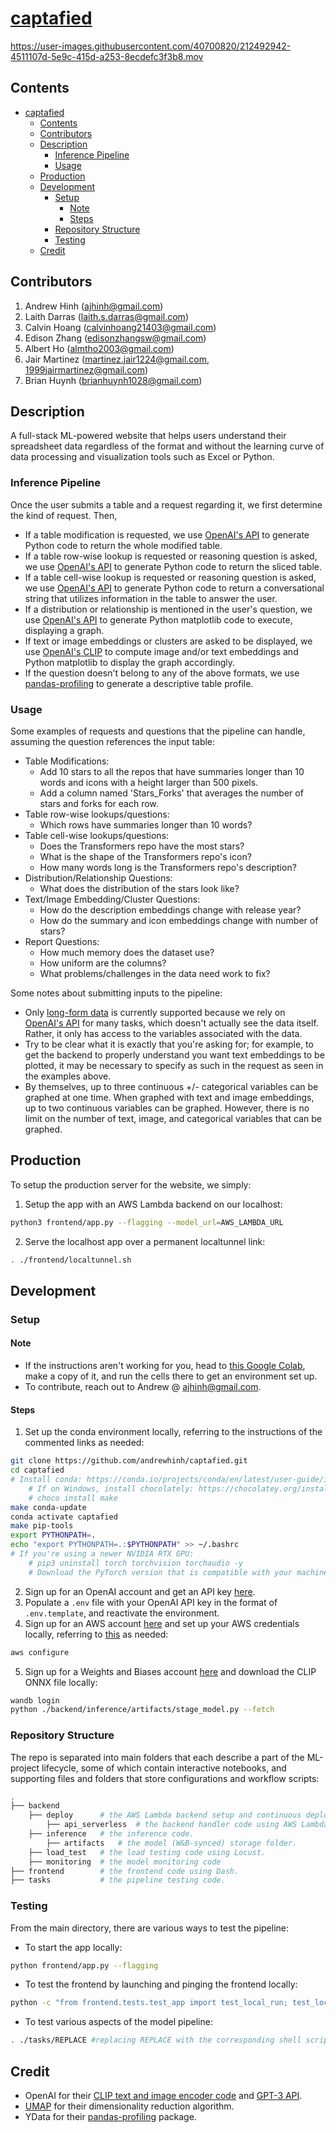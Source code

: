 # [captafied](https://captafied.loca.lt/)

<https://user-images.githubusercontent.com/40700820/212492942-4511107d-5e9c-415d-a253-8ecdefc3f3b8.mov>

## Contents

- [captafied](#captafied)
  - [Contents](#contents)
  - [Contributors](#contributors)
  - [Description](#description)
    - [Inference Pipeline](#inference-pipeline)
    - [Usage](#usage)
  - [Production](#production)
  - [Development](#development)
    - [Setup](#setup)
      - [Note](#note)
      - [Steps](#steps)
    - [Repository Structure](#repository-structure)
    - [Testing](#testing)
  - [Credit](#credit)

## Contributors

1. Andrew Hinh (ajhinh@gmail.com)
2. Laith Darras (laith.s.darras@gmail.com)
3. Calvin Hoang (calvinhoang21403@gmail.com)
4. Edison Zhang (edisonzhangsw@gmail.com)
5. Albert Ho (almtho2003@gmail.com)
6. Jair Martinez (martinez.jair1224@gmail.com, 1999jairmartinez@gmail.com)
7. Brian Huynh (brianhuynh1028@gmail.com)

## Description

A full-stack ML-powered website that helps users understand their spreadsheet data regardless of the format and without the learning curve of data processing and visualization tools such as Excel or Python.

### Inference Pipeline

Once the user submits a table and a request regarding it, we first determine the kind of request. Then,

- If a table modification is requested, we use [OpenAI's API](#credit) to generate Python code to return the whole modified table.
- If a table row-wise lookup is requested or reasoning question is asked, we use [OpenAI's API](#credit) to generate Python code to return the sliced table.
- If a table cell-wise lookup is requested or reasoning question is asked, we use [OpenAI's API](#credit) to generate Python code to return a conversational string that utilizes information in the table to answer the user.
- If a distribution or relationship is mentioned in the user's question, we use [OpenAI's API](#credit) to generate Python matplotlib code to execute, displaying a graph.
- If text or image embeddings or clusters are asked to be displayed, we use [OpenAI's CLIP](#credit) to compute image and/or text embeddings and Python matplotlib to display the graph accordingly.
- If the question doesn't belong to any of the above formats, we use [pandas-profiling](#credit) to generate a descriptive table profile.

### Usage

Some examples of requests and questions that the pipeline can handle, assuming the question references the input table:

- Table Modifications:
  - Add 10 stars to all the repos that have summaries longer than 10 words and icons with a height larger than 500 pixels.
  - Add a column named 'Stars_Forks' that averages the number of stars and forks for each row.
- Table row-wise lookups/questions:
  - Which rows have summaries longer than 10 words?
- Table cell-wise lookups/questions:
  - Does the Transformers repo have the most stars?
  - What is the shape of the Transformers repo's icon?
  - How many words long is the Transformers repo's description?
- Distribution/Relationship Questions:
  - What does the distribution of the stars look like?
- Text/Image Embedding/Cluster Questions:
  - How do the description embeddings change with release year?
  - How do the summary and icon embeddings change with number of stars?
- Report Questions:
  - How much memory does the dataset use?
  - How uniform are the columns?
  - What problems/challenges in the data need work to fix?

Some notes about submitting inputs to the pipeline:

- Only [long-form data](https://seaborn.pydata.org/tutorial/data_structure.html#long-form-vs-wide-form-data) is currently supported because we rely on [OpenAI's API](#credit) for many tasks, which doesn't actually see the data itself. Rather, it only has access to the variables associated with the data.
- Try to be clear what it is exactly that you're asking for; for example, to get the backend to properly understand you want text embeddings to be plotted, it may be necessary to specify as such in the request as seen in the examples above.
- By themselves, up to three continuous +/- categorical variables can be graphed at one time. When graphed with text and image embeddings, up to two continuous variables can be graphed. However, there is no limit on the number of text, image, and categorical variables that can be graphed.

## Production

To setup the production server for the website, we simply:

1. Setup the app with an AWS Lambda backend on our localhost:

```bash
python3 frontend/app.py --flagging --model_url=AWS_LAMBDA_URL
```

2. Serve the localhost app over a permanent localtunnel link:

```bash
. ./frontend/localtunnel.sh
```

## Development

### Setup

#### Note

- If the instructions aren't working for you, head to [this Google Colab](https://colab.research.google.com/drive/1Z34DLHJm1i1e1tnknICujfZC6IaToU3k?usp=sharing), make a copy of it, and run the cells there to get an environment set up.
- To contribute, reach out to Andrew @ ajhinh@gmail.com.

#### Steps

1. Set up the conda environment locally, referring to the instructions of the commented links as needed:

```bash
git clone https://github.com/andrewhinh/captafied.git
cd captafied
# Install conda: https://conda.io/projects/conda/en/latest/user-guide/install/index.html#regular-installation
    # If on Windows, install chocolately: https://chocolatey.org/install. Then, run:
    # choco install make
make conda-update 
conda activate captafied
make pip-tools
export PYTHONPATH=.
echo "export PYTHONPATH=.:$PYTHONPATH" >> ~/.bashrc
# If you're using a newer NVIDIA RTX GPU: 
    # pip3 uninstall torch torchvision torchaudio -y
    # Download the PyTorch version that is compatible with your machine: https://pytorch.org/get-started/locally/
```

2. Sign up for an OpenAI account and get an API key [here](https://beta.openai.com/account/api-keys).
3. Populate a `.env` file with your OpenAI API key in the format of `.env.template`, and reactivate the environment.
4. Sign up for an AWS account [here](https://us-west-2.console.aws.amazon.com/ecr/create-repository?region=us-west-2) and set up your AWS credentials locally, referring to [this](https://docs.aws.amazon.com/cli/latest/userguide/cli-configure-quickstart.html#cli-configure-quickstart-config) as needed:

```bash
aws configure
```

5. Sign up for a Weights and Biases account [here](https://wandb.ai/signup) and download the CLIP ONNX file locally:

```bash
wandb login
python ./backend/inference/artifacts/stage_model.py --fetch
```

### Repository Structure

The repo is separated into main folders that each describe a part of the ML-project lifecycle, some of which contain interactive notebooks, and supporting files and folders that store configurations and workflow scripts:

```bash
.
├── backend   
    ├── deploy      # the AWS Lambda backend setup and continuous deployment code.
        ├── api_serverless  # the backend handler code using AWS Lambda.
    ├── inference   # the inference code.
        ├── artifacts   # the model (W&B-synced) storage folder.
    ├── load_test   # the load testing code using Locust.
    ├── monitoring  # the model monitoring code
├── frontend        # the frontend code using Dash.
├── tasks           # the pipeline testing code.
```

### Testing

From the main directory, there are various ways to test the pipeline:

- To start the app locally:

```bash
python frontend/app.py --flagging
```

- To test the frontend by launching and pinging the frontend locally:

```bash
python -c "from frontend.tests.test_app import test_local_run; test_local_run()"
```

- To test various aspects of the model pipeline:

```bash
. ./tasks/REPLACE #replacing REPLACE with the corresponding shell script in the tasks/ folder
```

## Credit

- OpenAI for their [CLIP text and image encoder code](https://huggingface.co/openai/clip-vit-base-patch16) and [GPT-3 API](https://openai.com/api/).
- [UMAP](https://umap-learn.readthedocs.io/en/latest/index.html) for their dimensionality reduction algorithm.
- YData for their [pandas-profiling](https://github.com/ydataai/pandas-profiling) package.
